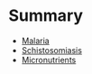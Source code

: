 # Summary

* [Malaria](causes/malaria.md)
* [Schistosomiasis](causes/schistosomiasis.md)
* [Micronutrients](causes/micronutrients.md)

